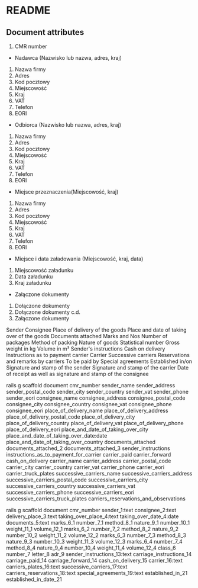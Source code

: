 # README

Document attributes
---

1. CMR number

- Nadawca (Nazwisko lub nazwa, adres, kraj)
1. Nazwa firmy
2. Adres
3. Kod pocztowy
4. Miejscowość
5. Kraj
6. VAT
7. Telefon
8. EORI

- Odbiorca (Nazwisko lub nazwa, adres, kraj)
1. Nazwa firmy
2. Adres
3. Kod pocztowy
4. Miejscowość
5. Kraj
6. VAT
7. Telefon
8. EORI

- Miejsce przeznaczenia(Miejscowość, kraj)
1. Nazwa firmy
2. Adres
3. Kod pocztowy
4. Miejscowość
5. Kraj
6. VAT
7. Telefon
8. EORI

- Miejsce i data załadowania (Miejscowość, kraj, data)
1. Miejscowość załadunku
2. Data załadunku
3. Kraj załadunku

- Załączone dokumenty
1. Dołączone dokumenty
2. Dołączone dokumenty c.d.
3. Załączone dokumenty

Sender
Consignee
Place of delivery of the goods
Place and date of taking over of the goods
Documents attached
Marks and Nos
Number of packages
Method of packing
Nature of goods
Statistical number
Gross weight in kg
Volume in m³
Sender's instructions
Cash on delivery
Instructions as to payment carrier
Carrier
Successive carriers
Reservations and remarks by carriers
To be paid by
Special agreements
Established in/on
Signature and stamp of the sender
Signature and stamp of the carrier
Date of receipt as well as signature and stamp of the consignee


rails g scaffold document cmr_number sender_name sender_address sender_postal_code sender_city sender_country sender_vat sender_phone sender_eori
                                     consignee_name consignee_address consignee_postal_code consignee_city consignee_country consignee_vat consignee_phone consignee_eori
                                     place_of_delivery_name place_of_delivery_address place_of_delivery_postal_code place_of_delivery_city place_of_delivery_country place_of_delivery_vat place_of_delivery_phone place_of_delivery_eori
                                     place_and_date_of_taking_over_city place_and_date_of_taking_over_date:date place_and_date_of_taking_over_country
                                     documents_attached documents_attached_2 documents_attached_3
                                     sender_instructions
                                     instructions_as_to_payment_for_carrier carrier_paid carrier_forward
                                     cash_on_delivery
                                     carrier_name carrier_address carrier_postal_code carrier_city carrier_country carrier_vat carrier_phone carrier_eori carrier_truck_plates
                                     successive_carriers_name successive_carriers_address successive_carriers_postal_code successive_carriers_city successive_carriers_country successive_carriers_vat successive_carriers_phone successive_carriers_eori successive_carriers_truck_plates
                                     carriers_reservations_and_observations



rails g scaffold document cmr_number sender_1:text consignee_2:text delivery_place_3:text taking_over_place_4:text taking_over_date_4:date documents_5:text marks_6_1 number_7_1 method_8_1 nature_9_1 number_10_1 weight_11_1 volume_12_1 marks_6_2 number_7_2 method_8_2 nature_9_2 number_10_2 weight_11_2 volume_12_2 marks_6_3 number_7_3 method_8_3 nature_9_3 number_10_3 weight_11_3 volume_12_3 marks_6_4 number_7_4 method_8_4 nature_9_4 number_10_4 weight_11_4 volume_12_4 class_6 number_7 letter_8 adr_9  sender_instructions_13:text carriage_instructions_14 carriage_paid_14 carriage_forward_14 cash_on_delivery_15 carrier_16:text carriers_plates_16:text successive_carriers_17:text carriers_reservations_18:text special_agreements_19:text established_in_21 established_in_date_21

